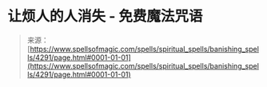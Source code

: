 <!--yml

category: 未分类

date: 2024-06-12 18:37:56

-->

# 让烦人的人消失 - 免费魔法咒语

> 来源：[https://www.spellsofmagic.com/spells/spiritual_spells/banishing_spells/4291/page.html#0001-01-01](https://www.spellsofmagic.com/spells/spiritual_spells/banishing_spells/4291/page.html#0001-01-01)
